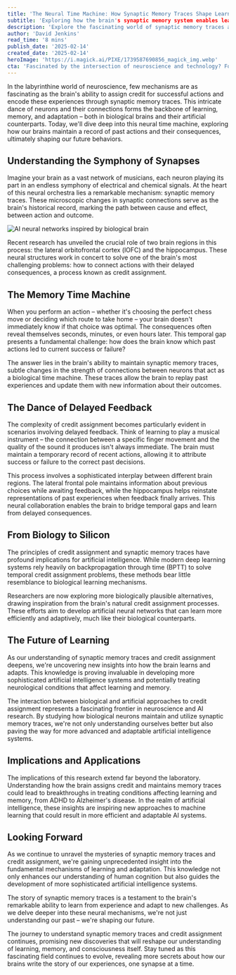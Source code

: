 ```yaml
---
title: 'The Neural Time Machine: How Synaptic Memory Traces Shape Learning in the Brain'
subtitle: 'Exploring how the brain's synaptic memory system enables learning from past experiences'
description: 'Explore the fascinating world of synaptic memory traces and how they enable the brain to learn from past experiences. Discover how this biological 'time machine' helps connect actions with their delayed consequences, and see how this understanding is shaping the future of artificial intelligence.'
author: 'David Jenkins'
read_time: '8 mins'
publish_date: '2025-02-14'
created_date: '2025-02-14'
heroImage: 'https://i.magick.ai/PIXE/1739587690856_magick_img.webp'
cta: 'Fascinated by the intersection of neuroscience and technology? Follow us on LinkedIn for more cutting-edge insights into how our understanding of the brain is revolutionizing artificial intelligence and human learning.'
---
```


In the labyrinthine world of neuroscience, few mechanisms are as fascinating as the brain's ability to assign credit for successful actions and encode these experiences through synaptic memory traces. This intricate dance of neurons and their connections forms the backbone of learning, memory, and adaptation – both in biological brains and their artificial counterparts. Today, we'll dive deep into this neural time machine, exploring how our brains maintain a record of past actions and their consequences, ultimately shaping our future behaviors.

## Understanding the Symphony of Synapses

Imagine your brain as a vast network of musicians, each neuron playing its part in an endless symphony of electrical and chemical signals. At the heart of this neural orchestra lies a remarkable mechanism: synaptic memory traces. These microscopic changes in synaptic connections serve as the brain's historical record, marking the path between cause and effect, between action and outcome.

![AI neural networks inspired by biological brain](https://i.magick.ai/PIXE/1739587690859_magick_img.webp)

Recent research has unveiled the crucial role of two brain regions in this process: the lateral orbitofrontal cortex (lOFC) and the hippocampus. These neural structures work in concert to solve one of the brain's most challenging problems: how to connect actions with their delayed consequences, a process known as credit assignment.

## The Memory Time Machine

When you perform an action – whether it's choosing the perfect chess move or deciding which route to take home – your brain doesn't immediately know if that choice was optimal. The consequences often reveal themselves seconds, minutes, or even hours later. This temporal gap presents a fundamental challenge: how does the brain know which past actions led to current success or failure?

The answer lies in the brain's ability to maintain synaptic memory traces, subtle changes in the strength of connections between neurons that act as a biological time machine. These traces allow the brain to replay past experiences and update them with new information about their outcomes.

## The Dance of Delayed Feedback

The complexity of credit assignment becomes particularly evident in scenarios involving delayed feedback. Think of learning to play a musical instrument – the connection between a specific finger movement and the quality of the sound it produces isn't always immediate. The brain must maintain a temporary record of recent actions, allowing it to attribute success or failure to the correct past decisions.

This process involves a sophisticated interplay between different brain regions. The lateral frontal pole maintains information about previous choices while awaiting feedback, while the hippocampus helps reinstate representations of past experiences when feedback finally arrives. This neural collaboration enables the brain to bridge temporal gaps and learn from delayed consequences.

## From Biology to Silicon

The principles of credit assignment and synaptic memory traces have profound implications for artificial intelligence. While modern deep learning systems rely heavily on backpropagation through time (BPTT) to solve temporal credit assignment problems, these methods bear little resemblance to biological learning mechanisms.

Researchers are now exploring more biologically plausible alternatives, drawing inspiration from the brain's natural credit assignment processes. These efforts aim to develop artificial neural networks that can learn more efficiently and adaptively, much like their biological counterparts.

## The Future of Learning

As our understanding of synaptic memory traces and credit assignment deepens, we're uncovering new insights into how the brain learns and adapts. This knowledge is proving invaluable in developing more sophisticated artificial intelligence systems and potentially treating neurological conditions that affect learning and memory.

The interaction between biological and artificial approaches to credit assignment represents a fascinating frontier in neuroscience and AI research. By studying how biological neurons maintain and utilize synaptic memory traces, we're not only understanding ourselves better but also paving the way for more advanced and adaptable artificial intelligence systems.

## Implications and Applications

The implications of this research extend far beyond the laboratory. Understanding how the brain assigns credit and maintains memory traces could lead to breakthroughs in treating conditions affecting learning and memory, from ADHD to Alzheimer's disease. In the realm of artificial intelligence, these insights are inspiring new approaches to machine learning that could result in more efficient and adaptable AI systems.

## Looking Forward

As we continue to unravel the mysteries of synaptic memory traces and credit assignment, we're gaining unprecedented insight into the fundamental mechanisms of learning and adaptation. This knowledge not only enhances our understanding of human cognition but also guides the development of more sophisticated artificial intelligence systems.

The story of synaptic memory traces is a testament to the brain's remarkable ability to learn from experience and adapt to new challenges. As we delve deeper into these neural mechanisms, we're not just understanding our past – we're shaping our future.

The journey to understand synaptic memory traces and credit assignment continues, promising new discoveries that will reshape our understanding of learning, memory, and consciousness itself. Stay tuned as this fascinating field continues to evolve, revealing more secrets about how our brains write the story of our experiences, one synapse at a time.